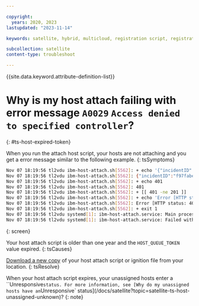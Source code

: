 ```yaml
---

copyright:
  years: 2020, 2023
lastupdated: "2023-11-14"

keywords: satellite, hybrid, multicloud, registration script, registration script fails

subcollection: satellite
content-type: troubleshoot

---
```


{{site.data.keyword.attribute-definition-list}}

# Why is my host attach failing with error message `A0029` `Access denied to specified controller`?
{: #ts-host-expired-token}


When you run the attach host script, your hosts are not attaching and you get a error message similar to the following example.
{: tsSymptoms}

```sh
Nov 07 18:19:56 tl2vdu ibm-host-attach.sh[5562]: + echo '{"incidentID":"a11babcd-202d-4c97-111a-1111abdcdf11","code":"A0029","description":"Access denied to specified controller.","type":"Authentication"}'
Nov 07 18:19:56 tl2vdu ibm-host-attach.sh[5562]: {"incidentID":"f97fabec-602d-4c97-946a-8699ccdcdf75","code":"A0029","description":"Access denied to specified controller.","type":"Authentication"}
Nov 07 18:19:56 tl2vdu ibm-host-attach.sh[5562]: + echo 401
Nov 07 18:19:56 tl2vdu ibm-host-attach.sh[5562]: 401
Nov 07 18:19:56 tl2vdu ibm-host-attach.sh[5562]: + [[ 401 -ne 201 ]]
Nov 07 18:19:56 tl2vdu ibm-host-attach.sh[5562]: + echo 'Error [HTTP status: 401]'
Nov 07 18:19:56 tl2vdu ibm-host-attach.sh[5562]: Error [HTTP status: 401]
Nov 07 18:19:56 tl2vdu ibm-host-attach.sh[5562]: + exit 1
Nov 07 18:19:56 tl2vdu systemd[1]: ibm-host-attach.service: Main process exited, code=exited, status=1/FAILURE
Nov 07 18:19:56 tl2vdu systemd[1]: ibm-host-attach.service: Failed with result 'exit-code'.
```
{: screen}


Your host attach script is older than one year and the `HOST_QUEUE_TOKEN` value expired.
{: tsCauses}


[Download a new copy](/docs/satellite?topic=satellite-host-attach-download) of your host attach script or ignition file from your location.
{: tsResolve}

When your host attach script expires, your unassigned hosts enter a ``Unresponsive` status. For more information, see [Why do my unassigned hosts have an `Unresponsive` status](/docs/satellite?topic=satellite-ts-host-unassigned-unknown)?
{: note}

